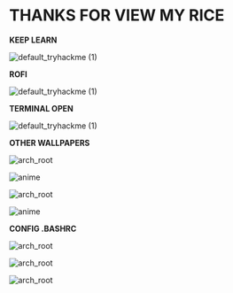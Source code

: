 # THANKS FOR VIEW MY RICE
**KEEP LEARN**

![default_tryhackme (1)](https://github.com/DARKSECshell/rice_arch/assets/121623691/ec0a7162-1de9-4561-9cdc-8b1eccb8c613)




**ROFI**

![default_tryhackme (1)](https://github.com/DARKSECshell/rice_arch/assets/121623691/09a58109-782c-429c-9682-f7e45c96032d)



**TERMINAL OPEN**

![default_tryhackme (1)](https://github.com/DARKSECshell/rice_arch/assets/121623691/a5de229b-6076-416a-b385-a4516f0d13dc)

**OTHER WALLPAPERS**

![arch_root](https://github.com/DARKSECshell/RICE-ARCH/assets/121623691/f9efd8f4-8302-4713-8d32-455df839a463)

![anime](https://github.com/DARKSECshell/RICE-ARCH/assets/121623691/5acb3d36-e1d4-479e-931b-7fb3212903c7)

![arch_root](https://github.com/DARKSECshell/RICE-ARCH/assets/121623691/888a5e95-73b2-44a9-89c1-7d97a5d6f3bf)


![anime](https://github.com/DARKSECshell/RICE-ARCH/assets/121623691/141138f1-5272-4d53-b335-c3b0c7875b0a)

**CONFIG .BASHRC**

![arch_root](https://github.com/DARKSECshell/RICE-ARCH/assets/121623691/343cd858-cd03-4d07-9f15-24b0a210a06c)

![arch_root](https://github.com/DARKSECshell/RICE-ARCH/assets/121623691/b4d09703-a500-45eb-a7c4-b802e03dd235)

![arch_root](https://github.com/DARKSECshell/RICE-ARCH/assets/121623691/888a5e95-73b2-44a9-89c1-7d97a5d6f3bf)
